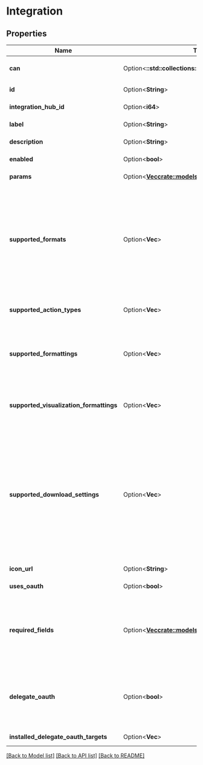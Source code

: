 # Integration

## Properties

Name | Type | Description | Notes
------------ | ------------- | ------------- | -------------
**can** | Option<**::std::collections::HashMap<String, bool>**> | Operations the current user is able to perform on this object | [optional][readonly]
**id** | Option<**String**> | ID of the integration. | [optional][readonly]
**integration_hub_id** | Option<**i64**> | ID of the integration hub. | [optional][readonly]
**label** | Option<**String**> | Label for the integration. | [optional][readonly]
**description** | Option<**String**> | Description of the integration. | [optional][readonly]
**enabled** | Option<**bool**> | Whether the integration is available to users. | [optional]
**params** | Option<[**Vec<crate::models::IntegrationParam>**](IntegrationParam.md)> | Array of params for the integration. | [optional]
**supported_formats** | Option<**Vec<String>**> | A list of data formats the integration supports. If unspecified, the default is all data formats. Valid values are: \"txt\", \"csv\", \"inline_json\", \"json\", \"json_label\", \"json_detail\", \"json_detail_lite_stream\", \"xlsx\", \"html\", \"wysiwyg_pdf\", \"assembled_pdf\", \"wysiwyg_png\", \"csv_zip\". | [optional][readonly]
**supported_action_types** | Option<**Vec<String>**> | A list of action types the integration supports. Valid values are: \"cell\", \"query\", \"dashboard\". | [optional][readonly]
**supported_formattings** | Option<**Vec<String>**> | A list of formatting options the integration supports. If unspecified, defaults to all formats. Valid values are: \"formatted\", \"unformatted\". | [optional][readonly]
**supported_visualization_formattings** | Option<**Vec<String>**> | A list of visualization formatting options the integration supports. If unspecified, defaults to all formats. Valid values are: \"apply\", \"noapply\". | [optional][readonly]
**supported_download_settings** | Option<**Vec<String>**> | A list of all the download mechanisms the integration supports. The order of values is not significant: Looker will select the most appropriate supported download mechanism for a given query. The integration must ensure it can handle any of the mechanisms it claims to support. If unspecified, this defaults to all download setting values. Valid values are: \"push\", \"url\". | [optional][readonly]
**icon_url** | Option<**String**> | URL to an icon for the integration. | [optional][readonly]
**uses_oauth** | Option<**bool**> | Whether the integration uses oauth. | [optional][readonly]
**required_fields** | Option<[**Vec<crate::models::IntegrationRequiredField>**](IntegrationRequiredField.md)> | A list of descriptions of required fields that this integration is compatible with. If there are multiple entries in this list, the integration requires more than one field. If unspecified, no fields will be required. | [optional][readonly]
**delegate_oauth** | Option<**bool**> | Whether the integration uses delegate oauth, which allows federation between an integration installation scope specific entity (like org, group, and team, etc.) and Looker. | [optional][readonly]
**installed_delegate_oauth_targets** | Option<**Vec<i64>**> | Whether the integration is available to users. | [optional]

[[Back to Model list]](../README.md#documentation-for-models) [[Back to API list]](../README.md#documentation-for-api-endpoints) [[Back to README]](../README.md)


